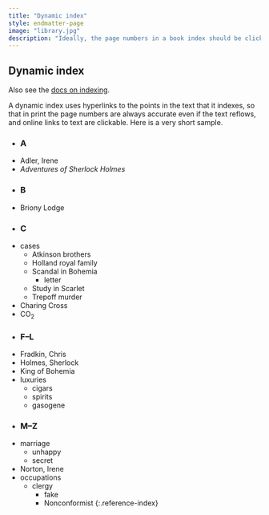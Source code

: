 ```yaml
---
title: "Dynamic index"
style: endmatter-page
image: "library.jpg"
description: "Ideally, the page numbers in a book index should be clickable links. Here is a small example."
---
```


## Dynamic index

Also see the [docs on indexing](https://electricbookworks.github.io/electric-book/docs/editing/indexes.html).

A dynamic index uses hyperlinks to the points in the text that it indexes, so that in print the page numbers are always accurate even if the text reflows, and online links to text are clickable. Here is a very short sample.

- ### A
- Adler, Irene
- *Adventures of Sherlock Holmes*
- ### B
- Briony Lodge
- ### C
- cases
  - Atkinson brothers
  - Holland royal family
  - Scandal in Bohemia
    - letter
  - Study in Scarlet
  - Trepoff murder
- Charing Cross
- CO<sub>2</sub>
- ### F–L
- Fradkin, Chris
- Holmes, Sherlock
- King of Bohemia
- luxuries
  - cigars
  - spirits
  - gasogene
- ### M–Z
- marriage
  - unhappy
  - secret
- Norton, Irene
- occupations
  - clergy
    - fake
    - Nonconformist
{:.reference-index}
